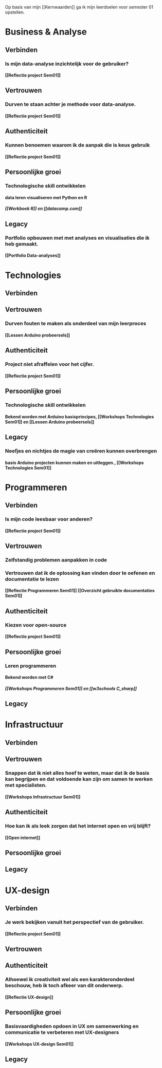Op basis van mijn [[Kernwaarden]] ga ik mijn leerdoelen voor semester 01 opstellen. 

# Business & Analyse
## Verbinden
### Is mijn data-analyse inzichtelijk voor de gebruiker?
#### [[Reflectie project Sem01]]
## Vertrouwen
### Durven te staan achter je methode voor data-analyse.
#### [[Reflectie project Sem01]]
## Authenticiteit
### Kunnen benoemen waarom ik de aanpak die is keus gebruik
#### [[Reflectie project Sem01]]
## Persoonlijke groei
### Technologische skill ontwikkelen
#### data leren visualiseren met Python en R
##### [[Werkboek R]] en [[datacamp.com]]
## Legacy
### Portfolio opbouwen met met analyses en visualisaties die ik heb gemaakt. 
#### [[Portfolio Data-analyses]]


# Technologies
## Verbinden
## Vertrouwen
### Durven fouten te maken als onderdeel van mijn leerproces
#### [[Lessen Arduino probeersels]]
## Authenticiteit
### Project niet afraffelen voor het cijfer. 
#### [[Reflectie project Sem01]]
## Persoonlijke groei
### Technologische skill ontwikkelen
#### Bekend worden met Arduino basisprincipes, [[Workshops Technologies Sem01]] en [[Lessen Arduino probeersels]]
## Legacy
### Neefjes en nichtjes de magie van creëren kunnen overbrengen
#### basis Arduino projecten kunnen maken en uitleggen., [[Workshops Technologies Sem01]]

# Programmeren
## Verbinden
### Is mijn code leesbaar voor anderen?
#### [[Reflectie project Sem01]]
## Vertrouwen
### Zelfstandig problemen aanpakken in code
### Vertrouwen dat ik de oplossing kan vinden door te oefenen en documentatie te lezen
#### [[Reflectie Programmeren Sem01]] [[Overzicht gebruikte documentaties Sem01]]
## Authenticiteit
### Kiezen voor open-source
#### [[Reflectie project Sem01]]
## Persoonlijke groei
### Leren programmeren
#### Bekend worden met C#
##### [[Workshops Programmeren Sem01]] en [[w3schools C_sharp]]
## Legacy

# Infrastructuur
## Verbinden
## Vertrouwen
### Snappen dat ik niet alles hoef te weten, maar dat ik de basis kan begrijpen en dat voldoende kan zijn om samen te werken met specialisten.
#### [[Workshops Infrastructuur Sem01]]
## Authenticiteit
### Hoe kan ik als leek zorgen dat het internet open en vrij blijft? 
#### [[Open internet]]
## Persoonlijke groei
## Legacy

# UX-design
## Verbinden
### Je werk bekijken vanuit het perspectief van de gebruiker.
#### [[Reflectie project Sem01]]
## Vertrouwen
## Authenticiteit
### Alhoewel ik creativiteit wel als een karakteronderdeel beschouw, heb ik toch afkeer van dit onderwerp. 
#### [[Reflectie UX-design]]
## Persoonlijke groei
### Basisvaardigheden opdoen in UX om samenwerking en communicatie te verbeteren met UX-designers
#### [[Workshops UX-design Sem01]]
## Legacy